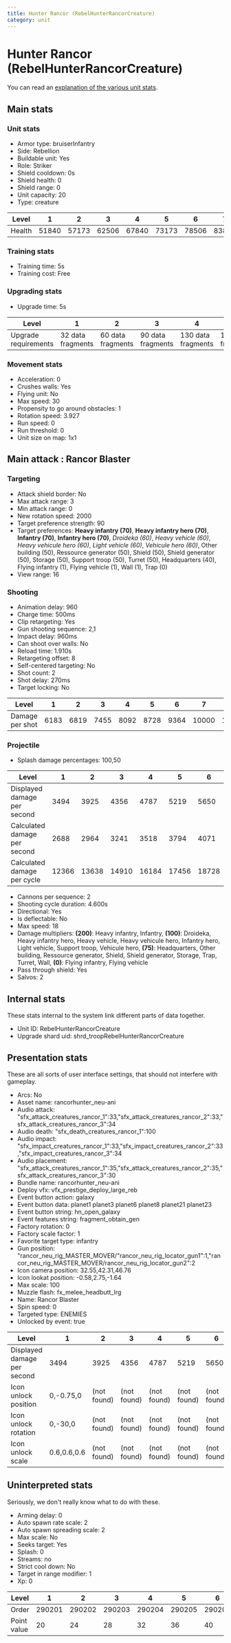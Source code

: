 ```yaml
---
title: Hunter Rancor (RebelHunterRancorCreature)
category: unit
---
```


# Hunter Rancor (RebelHunterRancorCreature)

You can read an [explanation  of the various unit stats](unitexplained.md).

## Main stats

### Unit stats

  * Armor type: bruiserInfantry
  * Side: Rebellion
  * Buildable unit: Yes
  * Role: Striker
  * Shield cooldown: 0s
  * Shield health: 0
  * Shield range: 0
  * Unit capacity: 20
  * Type: creature

|Level |1    |2    |3    |4    |5    |6    |7    |8    |9    |10   |
|------|-----|-----|-----|-----|-----|-----|-----|-----|-----|-----|
|Health|51840|57173|62506|67840|73173|78506|83840|89173|94506|99840|


### Training stats

  * Training time: 5s
  * Training cost: Free

### Upgrading stats

  * Upgrade time: 5s

|Level               |1                |2                |3                |4                 |5                 |6                 |7                 |8                 |9                 |10                |
|--------------------|-----------------|-----------------|-----------------|------------------|------------------|------------------|------------------|------------------|------------------|------------------|
|Upgrade requirements|32 data fragments|60 data fragments|90 data fragments|130 data fragments|180 data fragments|240 data fragments|310 data fragments|400 data fragments|520 data fragments|680 data fragments|


### Movement stats

  * Acceleration: 0
  * Crushes walls: Yes
  * Flying unit: No
  * Max speed: 30
  * Propensity to go around obstacles: 1
  * Rotation speed: 3.927
  * Run speed: 0
  * Run threshold: 0
  * Unit size on map: 1x1

## Main attack : Rancor Blaster

### Targeting

  * Attack shield border: No
  * Max attack range: 3
  * Min attack range: 0
  * New rotation speed: 2000
  * Target preference strength: 90
  * Target preferences: **Heavy infantry (70)**, **Heavy infantry hero (70)**, **Infantry (70)**, **Infantry hero (70)**, _Droideka (60)_, _Heavy vehicle (60)_, _Heavy vehicule hero (60)_, _Light vehicle (60)_, _Vehicule hero (60)_, Other building (50), Ressource generator (50), Shield (50), Shield generator (50), Storage (50), Support troop (50), Turret (50), Headquarters (40), Flying infantry (1), Flying vehicle (1), Wall (1), Trap (0)
  * View range: 16

### Shooting

  * Animation delay: 960
  * Charge time: 500ms
  * Clip retargeting: Yes
  * Gun shooting sequence: 2,1
  * Impact delay: 960ms
  * Can shoot over walls: No
  * Reload time: 1.910s
  * Retargeting offset: 8
  * Self-centered targeting: No
  * Shot count: 2
  * Shot delay: 270ms
  * Target locking: No

|Level          |1   |2   |3   |4   |5   |6   |7    |8    |9    |10   |
|---------------|----|----|----|----|----|----|-----|-----|-----|-----|
|Damage per shot|6183|6819|7455|8092|8728|9364|10000|10636|11272|11908|


### Projectile

  * Splash damage percentages: 100,50

|Level                       |1    |2    |3    |4    |5    |6    |7    |8    |9    |10   |
|----------------------------|-----|-----|-----|-----|-----|-----|-----|-----|-----|-----|
|Displayed damage per second |3494 |3925 |4356 |4787 |5219 |5650 |6081 |6512 |6944 |7370 |
|Calculated damage per second|2688 |2964 |3241 |3518 |3794 |4071 |4347 |4624 |4900 |5177 |
|Calculated damage per cycle |12366|13638|14910|16184|17456|18728|20000|21272|22544|23816|


  * Cannons per sequence: 2
  * Shooting cycle duration: 4.600s
  * Directional: Yes
  * Is deflectable: No
  * Max speed: 18
  * Damage multipliers: **(200)**: Heavy infantry, Infantry, **(100)**: Droideka, Heavy infantry hero, Heavy vehicle, Heavy vehicule hero, Infantry hero, Light vehicle, Support troop, Vehicule hero, **(75)**: Headquarters, Other building, Ressource generator, Shield, Shield generator, Storage, Trap, Turret, Wall, **(0)**: Flying infantry, Flying vehicle
  * Pass through shield: Yes
  * Salvos: 2

## Internal stats

These stats internal to the system link different parts of data together.

  * Unit ID: RebelHunterRancorCreature
  * Upgrade shard uid: shrd_troopRebelHunterRancorCreature

## Presentation stats

These are all sorts of user interface settings, that should not interfere with gameplay.

  * Arcs: No
  * Asset name: rancorhunter_neu-ani
  * Audio attack: "sfx_attack_creatures_rancor_1":33,"sfx_attack_creatures_rancor_2":33,"sfx_attack_creatures_rancor_3":34
  * Audio death: "sfx_death_creatures_rancor_1":100
  * Audio impact: "sfx_impact_creatures_rancor_1":33,"sfx_impact_creatures_rancor_2":33,"sfx_impact_creatures_rancor_3":34
  * Audio placement: "sfx_attack_creatures_rancor_1":35,"sfx_attack_creatures_rancor_2":35,"sfx_attack_creatures_rancor_3":30
  * Bundle name: rancorhunter_neu-ani
  * Deploy vfx: vfx_prestige_deploy_large_reb
  * Event button action: galaxy
  * Event button data: planet1 planet3 planet6 planet8 planet21 planet23
  * Event button string: hn_open_galaxy
  * Event features string: fragment_obtain_gen
  * Factory rotation: 0
  * Factory scale factor: 1
  * Favorite target type: infantry
  * Gun position: "rancor_neu_rig_MASTER_MOVER/"rancor_neu_rig_locator_gun1":1,"rancor_neu_rig_MASTER_MOVER/rancor_neu_rig_locator_gun2":2
  * Icon camera position: 32.55,42.31,46.76
  * Icon lookat position: -0.58,2.75,-1.64
  * Max scale: 100
  * Muzzle flash: fx_melee_headbutt_lrg
  * Name: Rancor Blaster
  * Spin speed: 0
  * Targeted type: ENEMIES
  * Unlocked by event: true

|Level                      |1          |2          |3          |4          |5          |6          |7          |8          |9          |10         |
|---------------------------|-----------|-----------|-----------|-----------|-----------|-----------|-----------|-----------|-----------|-----------|
|Displayed damage per second|3494       |3925       |4356       |4787       |5219       |5650       |6081       |6512       |6944       |7370       |
|Icon unlock position       |0,-0.75,0  |(not found)|(not found)|(not found)|(not found)|(not found)|(not found)|(not found)|(not found)|(not found)|
|Icon unlock rotation       |0,-30,0    |(not found)|(not found)|(not found)|(not found)|(not found)|(not found)|(not found)|(not found)|(not found)|
|Icon unlock scale          |0.6,0.6,0.6|(not found)|(not found)|(not found)|(not found)|(not found)|(not found)|(not found)|(not found)|(not found)|


## Uninterpreted stats

Seriously, we don't really know what to do with these.

  * Arming delay: 0
  * Auto spawn rate scale: 2
  * Auto spawn spreading scale: 2
  * Max scale: No
  * Seeks target: Yes
  * Splash: 0
  * Streams: no
  * Strict cool down: No
  * Target in range modifier: 1
  * Xp: 0

|Level      |1     |2     |3     |4     |5     |6     |7     |8     |9     |10    |
|-----------|------|------|------|------|------|------|------|------|------|------|
|Order      |290201|290202|290203|290204|290205|290206|290207|290208|290209|290210|
|Point value|20    |24    |28    |32    |36    |40    |44    |48    |52    |60    |


